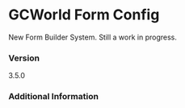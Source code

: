 # GCWorld Form Config

New Form Builder System.  Still a work in progress.




### Version
3.5.0

### Additional Information
